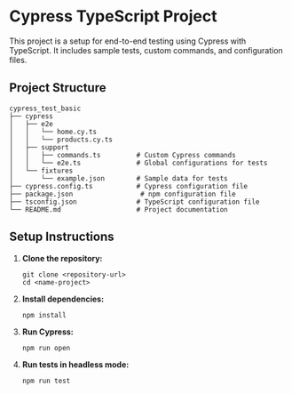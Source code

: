 # Cypress TypeScript Project

This project is a setup for end-to-end testing using Cypress with TypeScript. It includes sample tests, custom commands, and configuration files.

## Project Structure

```
cypress_test_basic
├── cypress
│   ├── e2e
│   │   └── home.cy.ts
│   │   └── products.cy.ts
│   ├── support
│   │   ├── commands.ts         # Custom Cypress commands
│   │   └── e2e.ts              # Global configurations for tests
│   └── fixtures
│       └── example.json        # Sample data for tests
├── cypress.config.ts           # Cypress configuration file
├── package.json                 # npm configuration file
├── tsconfig.json               # TypeScript configuration file
└── README.md                   # Project documentation
```

## Setup Instructions

1. **Clone the repository:**
   ```
   git clone <repository-url>
   cd <name-project>
   ```

2. **Install dependencies:**
   ```
   npm install
   ```

3. **Run Cypress:**
   ```
   npm run open
   ```

4. **Run tests in headless mode:**
   ```
   npm run test
   ```
